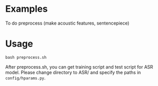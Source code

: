 # Examples

To do preprocess (make acoustic features, sentencepiece)

# Usage

`bash preprocess.sh`

After preprocess.sh, you can get training script and test script for ASR model.
Please change directory to ASR/ and specify the paths in `config/hparams.py`.
